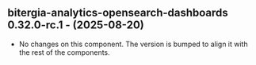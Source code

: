   ## bitergia-analytics-opensearch-dashboards 0.32.0-rc.1 - (2025-08-20)
  
  * No changes on this component. The version is bumped to align it
    with the rest of the components.
